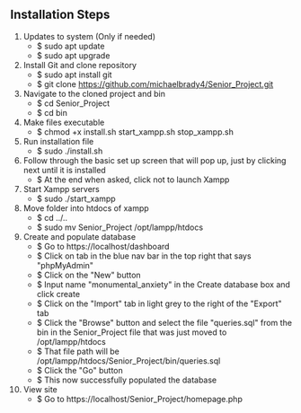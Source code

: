 ## Installation Steps
1. Updates to system (Only if needed)
    - $ sudo apt update
    - $ sudo apt upgrade
2. Install Git and clone repository
    - $ sudo apt install git
    - $ git clone https://github.com/michaelbrady4/Senior_Project.git
3. Navigate to the cloned project and bin
    - $ cd Senior_Project
    - $ cd bin
4. Make files executable
    - $ chmod +x install.sh start_xampp.sh stop_xampp.sh
5. Run installation file
    - $ sudo ./install.sh
6. Follow through the basic set up screen that will pop up, just by clicking next until it is installed
    - $ At the end when asked, click not to launch Xampp
7. Start Xampp servers
    - $ sudo ./start_xampp
8. Move folder into htdocs of xampp
    - $ cd ../..
    - $ sudo mv Senior_Project /opt/lampp/htdocs
9. Create and populate database
    - $ Go to https://localhost/dashboard
    - $ Click on tab in the blue nav bar in the top right that says "phpMyAdmin"
    - $ Click on the "New" button 
    - $ Input name "monumental_anxiety" in the Create database box and click create
    - $ Click on the "Import" tab in light grey to the right of the "Export" tab
    - $ Click the "Browse" button and select the file "queries.sql" from the bin in the Senior_Project file that was just moved to /opt/lampp/htdocs 
    - $ That file path will be /opt/lampp/htdocs/Senior_Project/bin/queries.sql
    - $ Click the "Go" button
    - $ This now successfully populated the database
10. View site    
    - $ Go to https://localhost/Senior_Project/homepage.php
